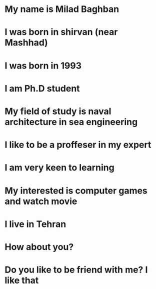 # My name is Milad Baghban
# I was born in shirvan (near Mashhad)
# I was born in 1993
# I am Ph.D student
# My field of study is naval architecture in sea engineering
# I like to be a proffeser in my expert
# I am very keen to learning
# My interested is computer games and watch movie
# I live in Tehran
# How about you?
# Do you like to be friend with me? I like that
